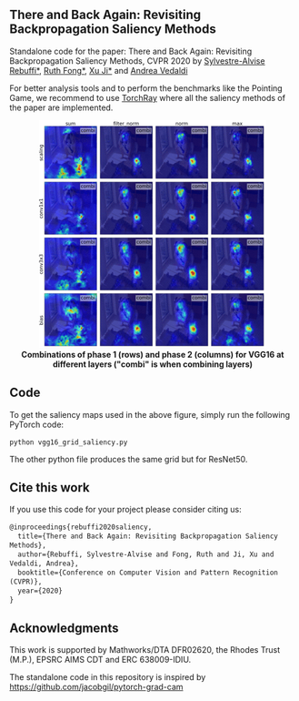 ## There and Back Again: Revisiting Backpropagation Saliency Methods

Standalone code for the paper: There and Back Again: Revisiting Backpropagation Saliency Methods, CVPR 2020 by [Sylvestre-Alvise Rebuffi*](http://www.robots.ox.ac.uk/~srebuffi/), [Ruth Fong*](http://ruthcfong.github.io/), [Xu Ji*](https://github.com/xu-ji) and [Andrea Vedaldi](http://www.robots.ox.ac.uk/~vedaldi/)

For better analysis tools and to perform the benchmarks like the Pointing Game, we recommend to use [TorchRay](https://github.com/ruthcfong/TorchRay/tree/normgrad) where all the saliency methods of the paper are implemented.

<p align="center">
  <img src="splash.gif"><br>
  <b>Combinations of phase 1 (rows) and phase 2 (columns) for VGG16 at different layers ("combi" is when combining layers)</b><br>
</p>

## Code
To get the saliency maps used in the above figure, simply run the following PyTorch code:
```
python vgg16_grid_saliency.py
```
The other python file produces the same grid but for ResNet50.

## Cite this work
If you use this code for your project please consider citing us:
```
@inproceedings{rebuffi2020saliency,
  title={There and Back Again: Revisiting Backpropagation Saliency Methods},
  author={Rebuffi, Sylvestre-Alvise and Fong, Ruth and Ji, Xu and Vedaldi, Andrea},
  booktitle={Conference on Computer Vision and Pattern Recognition (CVPR)},
  year={2020}
}
```

## Acknowledgments
This work is supported by Mathworks/DTA DFR02620, the Rhodes Trust (M.P.), EPSRC AIMS CDT and ERC 638009-IDIU.

The standalone code in this repository is inspired by https://github.com/jacobgil/pytorch-grad-cam
